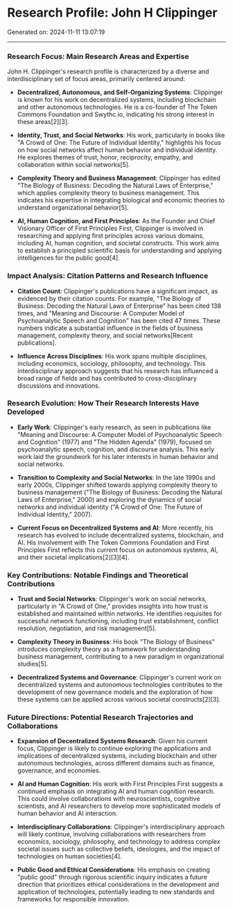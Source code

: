 # Research Profile: John H Clippinger

Generated on: 2024-11-11 13:07:19

---

### Research Focus: Main Research Areas and Expertise

John H. Clippinger's research profile is characterized by a diverse and interdisciplinary set of focus areas, primarily centered around:

- **Decentralized, Autonomous, and Self-Organizing Systems**: Clippinger is known for his work on decentralized systems, including blockchain and other autonomous technologies. He is a co-founder of The Token Commons Foundation and Swythc.io, indicating his strong interest in these areas[2][3].

- **Identity, Trust, and Social Networks**: His work, particularly in books like "A Crowd of One: The Future of Individual Identity," highlights his focus on how social networks affect human behavior and individual identity. He explores themes of trust, honor, reciprocity, empathy, and collaboration within social networks[5].

- **Complexity Theory and Business Management**: Clippinger has edited "The Biology of Business: Decoding the Natural Laws of Enterprise," which applies complexity theory to business management. This indicates his expertise in integrating biological and economic theories to understand organizational behavior[5].

- **AI, Human Cognition, and First Principles**: As the Founder and Chief Visionary Officer of First Principles First, Clippinger is involved in researching and applying first principles across various domains, including AI, human cognition, and societal constructs. This work aims to establish a principled scientific basis for understanding and applying intelligences for the public good[4].

### Impact Analysis: Citation Patterns and Research Influence

- **Citation Count**: Clippinger's publications have a significant impact, as evidenced by their citation counts. For example, "The Biology of Business: Decoding the Natural Laws of Enterprise" has been cited 138 times, and "Meaning and Discourse: A Computer Model of Psychoanalytic Speech and Cognition" has been cited 47 times. These numbers indicate a substantial influence in the fields of business management, complexity theory, and social networks[Recent publications].

- **Influence Across Disciplines**: His work spans multiple disciplines, including economics, sociology, philosophy, and technology. This interdisciplinary approach suggests that his research has influenced a broad range of fields and has contributed to cross-disciplinary discussions and innovations.

### Research Evolution: How Their Research Interests Have Developed

- **Early Work**: Clippinger's early research, as seen in publications like "Meaning and Discourse: A Computer Model of Psychoanalytic Speech and Cognition" (1977) and "The Hidden Agenda" (1979), focused on psychoanalytic speech, cognition, and discourse analysis. This early work laid the groundwork for his later interests in human behavior and social networks.

- **Transition to Complexity and Social Networks**: In the late 1990s and early 2000s, Clippinger shifted towards applying complexity theory to business management ("The Biology of Business: Decoding the Natural Laws of Enterprise," 2000) and exploring the dynamics of social networks and individual identity ("A Crowd of One: The Future of Individual Identity," 2007).

- **Current Focus on Decentralized Systems and AI**: More recently, his research has evolved to include decentralized systems, blockchain, and AI. His involvement with The Token Commons Foundation and First Principles First reflects this current focus on autonomous systems, AI, and their societal implications[2][3][4].

### Key Contributions: Notable Findings and Theoretical Contributions

- **Trust and Social Networks**: Clippinger's work on social networks, particularly in "A Crowd of One," provides insights into how trust is established and maintained within networks. He identifies requisites for successful network functioning, including trust establishment, conflict resolution, negotiation, and risk management[5].

- **Complexity Theory in Business**: His book "The Biology of Business" introduces complexity theory as a framework for understanding business management, contributing to a new paradigm in organizational studies[5].

- **Decentralized Systems and Governance**: Clippinger's current work on decentralized systems and autonomous technologies contributes to the development of new governance models and the exploration of how these systems can be applied across various societal constructs[2][3].

### Future Directions: Potential Research Trajectories and Collaborations

- **Expansion of Decentralized Systems Research**: Given his current focus, Clippinger is likely to continue exploring the applications and implications of decentralized systems, including blockchain and other autonomous technologies, across different domains such as finance, governance, and economies.

- **AI and Human Cognition**: His work with First Principles First suggests a continued emphasis on integrating AI and human cognition research. This could involve collaborations with neuroscientists, cognitive scientists, and AI researchers to develop more sophisticated models of human behavior and AI interaction.

- **Interdisciplinary Collaborations**: Clippinger's interdisciplinary approach will likely continue, involving collaborations with researchers from economics, sociology, philosophy, and technology to address complex societal issues such as collective beliefs, ideologies, and the impact of technologies on human societies[4].

- **Public Good and Ethical Considerations**: His emphasis on creating "public good" through rigorous scientific inquiry indicates a future direction that prioritizes ethical considerations in the development and application of technologies, potentially leading to new standards and frameworks for responsible innovation.